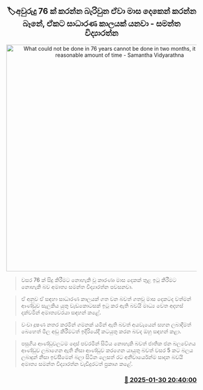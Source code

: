 <p align='center'><b><h2 align='center' title='What could not be done in 76 years cannot be done in two months, it will take a reasonable amount of time - Samantha Vidyarathna'>🏷අවුරුදු 76 ක් කරන්න බැරිවුන ඒවා මාස දෙකෙන් කරන්න බෑනේ, ඒකට සාධාරණ කාලයක් යනවා - සමන්ත විද්‍යාරත්න  </h2></b></p>
<p align='center'><img src='https://helakuru.sgp1.cdn.digitaloceanspaces.com/esana/images/lib/samantha-vidyaratne-3983.jpg' width='600' alt='What could not be done in 76 years cannot be done in two months, it will take a reasonable amount of time - Samantha Vidyarathna'></p>

> වසර 76 ක් සිදු කිරීමට නොහැකි වූ කාරණා මාස දෙකක් තුළ ඉටු කිරීමට නොහැකි බව අමාත්‍ය සමන්ත විද්‍යාරත්න පවසනවා.

> ඒ අනුව ඒ සඳහා සාධාරණ කාලයක් ගත වන බවත් ගතවූ මාස දෙකටද වත්මන් ආණ්ඩුව සැලකිය යුතු වැඩකොටසක් ඉටු කර ඇති බවයි මාධ්‍ය වෙත අදහස් දක්වමින් අමාත්‍යවරයා සඳහන් කළේ.

> වංචා දූෂණ නතර කරමින් ගමනක් යමින් ඇති බවත් අයවැයෙන් සහන ලබාදීමත් බෙහෙත් මිල අඩු කිරීමටත් ඉදිරියේදී කටයුතු කරන බවද ඔහු සඳහන් කළා.

> පසුගිය ආණ්ඩුවලටම දොස් පවරමින් සිටිය නොහැකි බවත් ජාතික ජන බලවේගය ආණ්ඩුව ලබාගෙන ඇති නිසා ආණ්ඩුව කරගෙන යායුතු බවත් වසර 5 කට බලය ලබාදුන් නිසා ඉවසීමෙන් බලා සිටින ලෙසත් රට අනිවාර්යෙන්ම සාදන බවයි අමාත්‍ය සමන්ත විද්‍යාරත්න වැඩිදුරටත් ප්‍රකාශ කළේ. 



<h3 align='right'><a href='https://www.helakuru.lk/esana/p/107035/'>📅 2025-01-30 20:40:00</a></h3>
